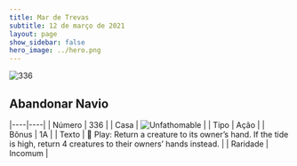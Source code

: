 ```yaml
---
title: Mar de Trevas
subtitle: 12 de março de 2021
layout: page
show_sidebar: false
hero_image: ../hero.png
---
```


![336](https://cdn.keyforgegame.com/media/card_front/pt/496_336_JXG77PHX383P_pt.png)

## Abandonar Navio

|----|----|
| Número | 336 |
| Casa | ![Unfathomable](https://archonarcana.com/images/thumb/1/10/Unfathomable.png/22px-Unfathomable.png "Abissais") |
| Tipo | Ação |
| Bônus | 1A |
| Texto |  Play: Return a creature to its owner’s hand. If the tide is high, return 4 creatures to their owners’ hands instead. |
| Raridade | Incomum |
